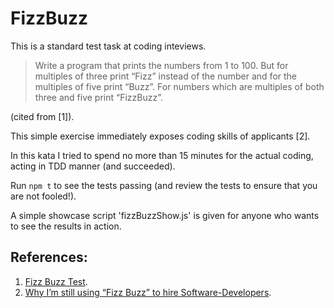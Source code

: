 # FizzBuzz

This is a standard test task at coding inteviews.

> Write a program that prints the numbers from 1 to 100.
> But for multiples of three print “Fizz” instead of the number
> and for the multiples of five print “Buzz”. 
> For numbers which are multiples of both three and five print “FizzBuzz”.

(cited from [1]).

This simple exercise immediately exposes coding skills of applicants [2].

In this kata I tried to spend no more than 15 minutes for the actual coding, acting in TDD manner (and succeeded).

Run `npm t` to see the tests passing (and review the tests to ensure that you are not fooled!).

A simple showcase script 'fizzBuzzShow.js' is given for anyone who wants to see the results in action.

## References:

1. [Fizz Buzz Test](http://wiki.c2.com/?FizzBuzzTest).
2. [Why I’m still using “Fizz Buzz” to hire Software-Developers](https://hackernoon.com/why-im-still-using-fizz-buzz-to-hire-software-developers-7e31a89a4bbf).
